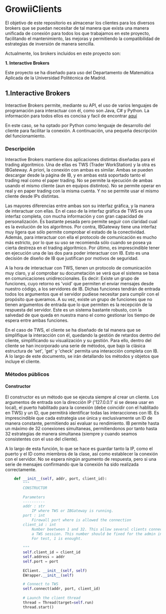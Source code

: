 # GrowiiClients

El objetivo de este repositorio es almacenar los clientes para los diversos brokers que se puedan necesitar de tal manera que exista una manera unificada de conexión para todos los que trabajamos en este proyecto, facilitando el mantenimiento, las mejoras y permitiendo la compatibilidad de estrategias de inversión de manera sencilla.

Actualmente, los brokers incluidos en este proyecto son:

**1. Interactive Brokers**

Este proyecto se ha diseñado para uso del Departamento de Matemática Aplicada de la Universidad Politécnica de Madrid. 

1.Interactive Brokers
------
Interactive Brokers permite, mediante su API, el uso de varios lenguajes de programación para interactuar con él, como son Java, C# y Python. La información para todos ellos es concisa y facil de encontrar [aquí](https://interactivebrokers.github.io/tws-api/index.html)

En este caso, se ha optado por Python como lenguaje de desarrollo del cliente para facilitar la conexión. A continuación, una pequeña descripción del funcionamiento.

### Descripción

Interactive Brokers mantiene dos aplicaciones distintas diseñadas para el trading algorítmico. Una de ellas es TWS (Trader WorkStation) y la otra es IBGateway. A priori, la conexión con ambas es similar. Ambas se pueden descargar desde la página de IB, y en ambas está soportado tanto el trading real como el paper trading. No se permite la ejecución de ambas usando el mismo cliente (aun en equipos distintos). No se permite operar en real y en paper trading con la misma cuenta. Y no se permite usar el mismo cliente desde IPs distintas.

Las mayores diferencias entre ambas son su interfaz gráfica, y la manera de interactuar con ellas. En el caso de la interfaz gráfica de TWS es una interfaz completa, con mucha información y con gran capacidad de personalización. Es bastante pesada pero permite seguir con claridad cual es la evolución de los algoritmos. Por contra, IBGateway tiene una interfaz muy ligera que sólo permite comprobar el estado de la conectividad. Además, para interactuar con ella el protocolo de comunicación es mucho más estricto, por lo que su uso se recomienda sólo cuando se posea ya cierta destreza en el trading algorítmico. Por último, es imprescindible tener en ejecución una de las dos para poder interactuar con IB. Esto es una decisión de diseño de IB que justifican por motivos de seguridad.


A la hora de interactuar con TWS, tienen un protocolo de comunicación muy claro, y al comprobar su documetación se verá que el sistema se basa en comunicaciones unidireccionales. Es decir: Existe un grupo de funciones, cuyo retorno es 'void' que permiten el enviar mensajes desde nuestro código, a los servidores de IB. Dichas funciones tendrán de entrada todos los argumentos que el servidor pudiese necesitar para cumplir con el propósito que queramos. A su vez, existe un grupo de funciones que no tienen argumentos de entrada que lo que permiten es la recepción de la respuesta del servidor. Este es un sistema bastante robusto, con la salvedad de que queda en nuestra mano el como gestionar los tiempo de espera entre ambas funciones.

En el caso de TWS, el cliente se ha diseñado de tal manera que se simplifique la interacción con él, quedando la gestión de retardos dentro del cliente, simplificando su visualización y su gestión. Para ello, dentro del cliente se han incorporado una serie de métodos, que bajo la clásica estructura de 'set', 'get' y 'check' permita una interacción completa con IB. A lo largo de este documento, se irán detallando los métodos y objetos que incluye el cliente.

### Métodos públicos

#### Constructor
El constructor es un método que se ejecuta siempre al crear un cliente. Los argumentos de entrada son la dirección IP ('127.0.0.1' si se desea usar en local), el puerto habilitado para la conexión (debe coincidir con el hablitado en TWS) y un ID, que permitirá identificar todas las interacciones con IB. Es imprescindible que cada estrategia use única y exclusivamente un ID de manera constante, permitiendo así evaluar su rendimiento. IB permite hasta un máximo de 32 conexiones simultaneas, permitiendonos por tanto hasta 32 estrategias de manera simultanea (siempre y cuando seamos consistentes con el uso del cliente).

A lo largo de esta función, lo que se hace es guardar tanto la IP, como el puerto y el ID como miembros de la clase, así como establecer la conexión con el servidor. No se espera ningún argumento de respuesta, pero si una serie de mensajes confirmando que la conexión ha sido realizada correctamente.
```python
    def __init__(self, addr, port, client_id):
        """
        CONSTRUCTOR
        
        Parameters
        ----------
        addr : str
            IP where TWS or IBGateway is running.
        port : int
            Firewall port where is allowed the connection
        client_id : int
            Number beetween 1 and 32. This allow several clients connected to
            a TWS session. This number should be fixed for the admin in the server
            For test, 1 is enought.
            
        """
        self.client_id = client_id
        self.address = addr
        self.port = port
        
        EClient. __init__(self, self)
        EWrapper.__init__(self)

        # Connect to TWS
        self.connect(addr, port, client_id)
        
        # Launch the client thread
        thread = Thread(target=self.run)
        thread.start()
```

